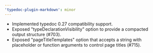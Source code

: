 ```yaml
---
'typedoc-plugin-markdown': minor
---
```


- Implemented typedoc 0.27 compatibility support.
- Exposed "typeDeclarationVisibility" option to provide a compacted output structure (#703).
- Exposed "pageTitleTemplates" option that accepts a string with placeholder or function arguments to control page titles (#715).
